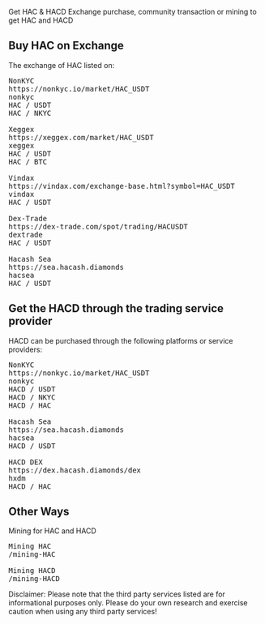 Get HAC & HACD
Exchange purchase, community transaction or mining to get HAC and HACD


<a name="HAC"></a>

## Buy HAC on Exchange

The exchange of HAC listed on:

<pre class="links">
NonKYC
https://nonkyc.io/market/HAC_USDT
nonkyc
HAC / USDT<br/>HAC / NKYC

Xeggex
https://xeggex.com/market/HAC_USDT
xeggex
HAC / USDT<br/>HAC / BTC

Vindax
https://vindax.com/exchange-base.html?symbol=HAC_USDT
vindax
HAC / USDT

Dex-Trade
https://dex-trade.com/spot/trading/HACUSDT
dextrade
HAC / USDT

Hacash Sea
https://sea.hacash.diamonds
hacsea
HAC / USDT
</pre>


<a name="HACD"></a>

## Get the HACD through the trading service provider

HACD can be purchased through the following platforms or service providers:

<pre class="links">
NonKYC
https://nonkyc.io/market/HAC_USDT
nonkyc
HACD / USDT<br/>HACD / NKYC<br/>HACD / HAC

Hacash Sea
https://sea.hacash.diamonds
hacsea
HACD / USDT

HACD DEX
https://dex.hacash.diamonds/dex
hxdm
HACD / HAC
</pre>


<!-- Opensea
https://opensea.io/collection/hacashdiamond
opensea -->

## Other Ways

Mining for HAC and HACD

<pre class="links">
Mining HAC
/mining-HAC

Mining HACD
/mining-HACD
</pre>

<p class="note">Disclaimer: Please note that the third party services listed are for informational purposes only. Please do your own research and exercise caution when using any third party services!</p>

